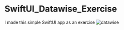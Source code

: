 # SwiftUI_Datawise_Exercise
I made this simple SwiftUI app as an exercise
![datawise](https://github.com/angelosstaboulis/SwiftUI_Datawise_Exercise/assets/79055304/7aae7eee-9335-4142-b584-c800395cccd3)
